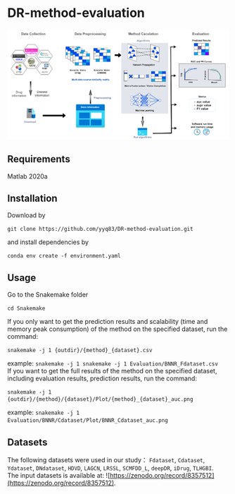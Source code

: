 # DR-method-evaluation
![Overview of DR evaluation](./figures/overflow_v16.png )

## Requirements
Matlab 2020a

## Installation
Download by
~~~~
git clone https://github.com/yyq83/DR-method-evaluation.git
~~~~
and install dependencies by
~~~~~
conda env create -f environment.yaml
~~~~~

## Usage
Go to the Snakemake folder
~~~~
cd Snakemake
~~~~
If you only want to get the prediction results and scalability (time and memory peak consumption) of the method on the specified dataset, run the command:
~~~~
snakemake -j 1 {outdir}/{method}_{dataset}.csv
~~~~
example: `snakemake -j 1 snakemake -j 1 Evaluation/BNNR_Fdataset.csv`  
If you want to get the full results of the method on the specified dataset, including evaluation results, prediction results, run the command: 
~~~~
snakemake -j 1 {outdir}/{method}/{dataset}/Plot/{method}_{dataset}_auc.png
~~~~
example: `snakemake -j 1 Evaluation/BNNR/Cdataset/Plot/BNNR_Cdataset_auc.png`

## Datasets
The following datasets were used in our study：
`Fdataset`, `Cdataset`, `Ydataset`, `DNdataset`, `HDVD`, `LAGCN`, `LRSSL`, `SCMFDD_L`, `deepDR`, `iDrug`, `TLHGBI`.  
The input datasets is available at: ![https://zenodo.org/record/8357512](https://zenodo.org/record/8357512).
